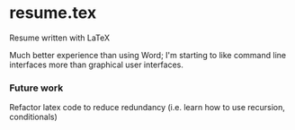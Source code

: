 # resume.tex

Resume written with LaTeX

Much better experience than using Word; I'm starting to like command line
interfaces more than graphical user interfaces.

### Future work

Refactor latex code to reduce redundancy (i.e. learn how to use recursion,
conditionals)